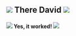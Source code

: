 ## ![](https://static.wikia.nocookie.net/dota2_gamepedia/images/1/16/Emoticon_Ranked_Top1.png/revision/latest?cb=20190130004827) There David ![](https://static.wikia.nocookie.net/dota2_gamepedia/images/1/16/Emoticon_Ranked_Top1.png/revision/latest?cb=20190130004827)
#### ![](https://static.wikia.nocookie.net/dota2_gamepedia/images/6/67/Emoticon_observer_ward.gif/revision/latest?cb=20170506230840)  Yes, it worked! ![](https://static.wikia.nocookie.net/dota2_gamepedia/images/6/67/Emoticon_observer_ward.gif/revision/latest?cb=20170506230840)


<!--
**cobblepd/cobblepd** is a ✨ _special_ ✨ repository because its `README.md` (this file) appears on your GitHub profile.

Here are some ideas to get you started:

- 🔭 I’m currently working on ...
- 🌱 I’m currently learning ...
- 👯 I’m looking to collaborate on ...
- 🤔 I’m looking for help with ...
- 💬 Ask me about ...
- 📫 How to reach me: ...
- 😄 Pronouns: ...
- ⚡ Fun fact: ...
-->
